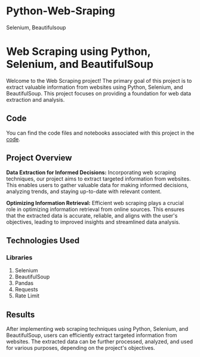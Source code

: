 # Python-Web-Sraping
Selenium, Beautifulsoup
# Web Scraping using Python, Selenium, and BeautifulSoup

Welcome to the Web Scraping project! The primary goal of this project is to extract valuable information from websites using Python, Selenium, and BeautifulSoup. This project focuses on providing a foundation for web data extraction and analysis.

## Code

You can find the code files and notebooks associated with this project in the [code](https://github.com/fauzansayyed/Python-Web-Sraping/blob/main/Github%20Webscraping%20-%20Jupyter%20Notebook.pdf).


## Project Overview

**Data Extraction for Informed Decisions:**
Incorporating web scraping techniques, our project aims to extract targeted information from websites. This enables users to gather valuable data for making informed decisions, analyzing trends, and staying up-to-date with relevant content.

**Optimizing Information Retrieval:**
Efficient web scraping plays a crucial role in optimizing information retrieval from online sources. This ensures that the extracted data is accurate, reliable, and aligns with the user's objectives, leading to improved insights and streamlined data analysis.

## Technologies Used

### Libraries
1. Selenium
2. BeautifulSoup
3. Pandas
4. Requests
5. Rate Limit 

## Results

After implementing web scraping techniques using Python, Selenium, and BeautifulSoup, users can efficiently extract targeted information from websites. The extracted data can be further processed, analyzed, and used for various purposes, depending on the project's objectives.
